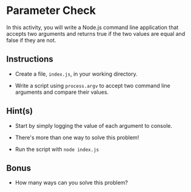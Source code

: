 # Parameter Check

In this activity, you will write a Node.js command line application that accepts two arguments and returns true if the two values are equal and false if they are not.

## Instructions

* Create a file, `index.js`, in your working directory.

* Write a script using `process.argv` to accept two command line arguments and compare their values.


## Hint(s)

* Start by simply logging the value of each argument to console.

* There's more than one way to solve this problem!

* Run the script with `node index.js`

## Bonus

* How many ways can you solve this problem?
